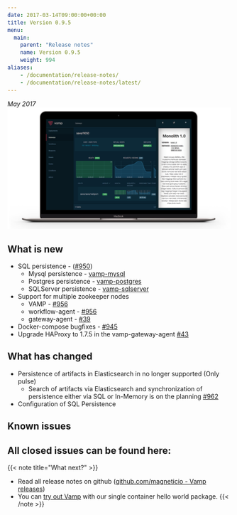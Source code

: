 ```yaml
---
date: 2017-03-14T09:00:00+00:00
title: Version 0.9.5
menu:
  main:
    parent: "Release notes"
    name: Version 0.9.5
    weight: 994
aliases:
    - /documentation/release-notes/
    - /documentation/release-notes/latest/
---
```


_May 2017_
![](/images/screens/v094/VAMP-dark-laptop-v094-hero.png)
  

## What is new

* SQL persistence - ([#950](https://github.com/magneticio/vamp/issues/950))
  * Mysql persistence - [vamp-mysql](https://github.com/magneticio/vamp-mysql)
  * Postgres persistence - [vamp-postgres](https://github.com/magneticio/vamp-postgresql)
  * SQLServer persistence - [vamp-sqlserver](https://github.com/magneticio/vamp-sqlserver)
* Support for multiple zookeeper nodes
  * VAMP - [#956](https://github.com/magneticio/vamp/issues/956)
  * workflow-agent - [#956](https://github.com/magneticio/vamp/issues/956)
  * gateway-agent - [#39](https://github.com/magneticio/vamp-gateway-agent/issues/39)
* Docker-compose bugfixes - [#945](https://github.com/magneticio/vamp/issues/945)
* Upgrade HAProxy to 1.7.5 in the vamp-gateway-agent [#43](https://github.com/magneticio/vamp-gateway-agent/issues/43)


## What has changed

* Persistence of artifacts in Elasticsearch in no longer supported (Only pulse)
  * Search of artifacts via Elasticsearch and synchronization of persistence either via SQL or In-Memory is on the planning [#962](https://github.com/magneticio/vamp/issues/962)
* Configuration of SQL Persistence

## Known issues


## All closed issues can be found here:

{{< note title="What next?" >}}
* Read all release notes on github ([github.com/magneticio - Vamp releases](https://github.com/magneticio/vamp/releases))
* You can [try out Vamp](/documentation/installation/hello-world) with our single container hello world package.
{{< /note >}}
